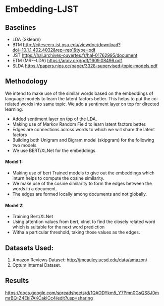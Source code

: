 # Embedding-LJST
## Baselines
- LDA (Sklearn)
- BTM http://citeseerx.ist.psu.edu/viewdoc/download?doi=10.1.1.402.4032&rep=rep1&type=pdf
- JST https://hal.archives-ouvertes.fr/hal-01762995/document
- ETM (MRF-LDA) https://arxiv.org/pdf/1609.08496.pdf
- SLDA https://papers.nips.cc/paper/3328-supervised-topic-models.pdf

## Methodology
We intend to make use of the similar words based on the embeddings of language models to learn the latent factors better. This helps to put the co-related words into same topic. We add a sentiment layer on top for directed learning.

- Added sentiment layer on top of the LDA.
- Making use of Markov Random Field to learn latent factors better.
- Edges are connections across words to which we will share the latent factors
- Building both Unigram and Bigram model (skipgram) for the following two models.
- We use BERT/XLNet for the embeddings.

#### Model 1:
- Making use of bert Trained models to give out the embeddings which inturn helps to compute the cosine similarity.
- We make use of the cosine similarity to form the edges between the words in a document.
- The edges are formed locally among documents and not globally.

#### Model 2:
- Training Bert/XLNet
- Using attention values from bert, xlnet to find the closely related word which is suitable for the next word prediction
- Witha a particular threshold, taking those values as the edges.


## Datasets Used:
1. Amazon Reviews Dataset: http://jmcauley.ucsd.edu/data/amazon/
2. Optum Internal Dataset.

## Results
https://docs.google.com/spreadsheets/d/1QAODYkm5_Y7Pmn0GsQS8J0mmrBQ-Z4Eki7AKCakICc4/edit?usp=sharing
